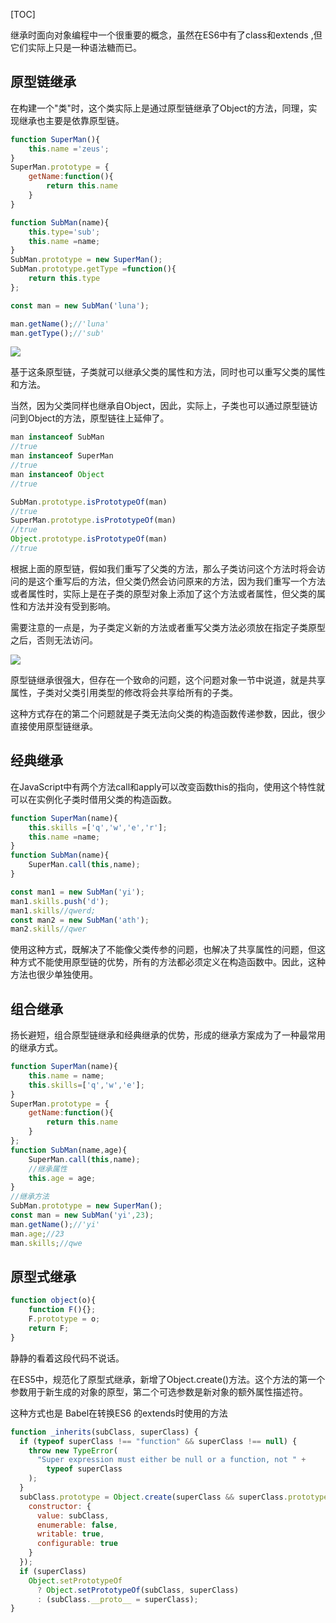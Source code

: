 [TOC]

继承时面向对象编程中一个很重要的概念，虽然在ES6中有了class和extends  ,但它们实际上只是一种语法糖而已。

## 原型链继承

在构建一个"类"时，这个类实际上是通过原型链继承了Object的方法，同理，实现继承也主要是依靠原型链。

```javascript
function SuperMan(){
	this.name ='zeus';
}
SuperMan.prototype = {
    getName:function(){
		return this.name
	}
}

function SubMan(name){
	this.type='sub';
    this.name =name;
}
SubMan.prototype = new SuperMan();
SubMan.prototype.getType =function(){
	return this.type
};

const man = new SubMan('luna');

man.getName();//'luna'
man.getType();//'sub'
```

![](http://ojv7mano6.bkt.clouddn.com/18-2-8/59350464.jpg)

基于这条原型链，子类就可以继承父类的属性和方法，同时也可以重写父类的属性和方法。

当然，因为父类同样也继承自Object，因此，实际上，子类也可以通过原型链访问到Object的方法，原型链往上延伸了。

```javascript
man instanceof SubMan
//true
man instanceof SuperMan
//true
man instanceof Object
//true

SubMan.prototype.isPrototypeOf(man)
//true
SuperMan.prototype.isPrototypeOf(man)
//true
Object.prototype.isPrototypeOf(man)
//true
```

根据上面的原型链，假如我们重写了父类的方法，那么子类访问这个方法时将会访问的是这个重写后的方法，但父类仍然会访问原来的方法，因为我们重写一个方法或者属性时，实际上是在子类的原型对象上添加了这个方法或者属性，但父类的属性和方法并没有受到影响。

需要注意的一点是，为子类定义新的方法或者重写父类方法必须放在指定子类原型之后，否则无法访问。

![](http://ojv7mano6.bkt.clouddn.com/18-2-8/59306832.jpg)



原型链继承很强大，但存在一个致命的问题，这个问题对象一节中说道，就是共享属性，子类对父类引用类型的修改将会共享给所有的子类。

这种方式存在的第二个问题就是子类无法向父类的构造函数传递参数，因此，很少直接使用原型链继承。

##  经典继承

在JavaScript中有两个方法call和apply可以改变函数this的指向，使用这个特性就可以在实例化子类时借用父类的构造函数。

```javascript
function SuperMan(name){
	this.skills =['q','w','e','r'];
    this.name =name;
}
function SubMan(name){
    SuperMan.call(this,name);
}

const man1 = new SubMan('yi');
man1.skills.push('d');
man1.skills//qwerd;
const man2 = new SubMan('ath');
man2.skills//qwer
```

使用这种方式，既解决了不能像父类传参的问题，也解决了共享属性的问题，但这种方式不能使用原型链的优势，所有的方法都必须定义在构造函数中。因此，这种方法也很少单独使用。

## 组合继承

扬长避短，组合原型链继承和经典继承的优势，形成的继承方案成为了一种最常用的继承方式。

```javascript
function SuperMan(name){
    this.name = name;
    this.skills=['q','w','e'];
}
SuperMan.prototype = {
    getName:function(){
        return this.name
    }
};
function SubMan(name,age){
	SuperMan.call(this,name);
    //继承属性
    this.age = age;
}
//继承方法
SubMan.prototype = new SuperMan();
const man = new SubMan('yi',23);
man.getName();//'yi'
man.age;//23
man.skills;//qwe
```

## 原型式继承

```javascript
function object(o){
    function F(){};
    F.prototype = o;
    return F;
}
```

静静的看着这段代码不说话。

在ES5中，规范化了原型式继承，新增了Object.create()方法。这个方法的第一个参数用于新生成的对象的原型，第二个可选参数是新对象的额外属性描述符。

这种方式也是 Babel在转换ES6 的extends时使用的方法

```javascript
function _inherits(subClass, superClass) {
  if (typeof superClass !== "function" && superClass !== null) {
    throw new TypeError(
      "Super expression must either be null or a function, not " +
        typeof superClass
    );
  }
  subClass.prototype = Object.create(superClass && superClass.prototype, {
    constructor: {
      value: subClass,
      enumerable: false,
      writable: true,
      configurable: true
    }
  });
  if (superClass)
    Object.setPrototypeOf
      ? Object.setPrototypeOf(subClass, superClass)
      : (subClass.__proto__ = superClass);
}

```

